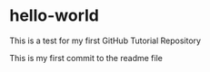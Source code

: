 # hello-world
This is a test for my first GitHub Tutorial Repository

This is my first commit to the readme file
